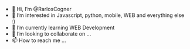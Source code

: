 - 👋 Hi, I’m @RarlosCogner
- 👀 I’m interested in Javascript, python, mobile, WEB and everything else :)
- 🌱 I’m currently learning WEB Development 
- 💞️ I’m looking to collaborate on ...
- 📫 How to reach me ...

<!---
RarlosCogner/RarlosCogner is a ✨ special ✨ repository because its `README.md` (this file) appears on your GitHub profile.
You can click the Preview link to take a look at your changes.
--->
